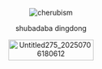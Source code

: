 <p align="center"> <img src="https://komarev.com/ghpvc/?username=cherubism&label=　CHERUBS𓏵　&color=ffbad7&style=flat" alt="cherubism" /> </p>
<p align="center"> shubadaba dingdong
  
<p align="center"> <img width="168" height="41" alt="Untitled275_20250706180612" src="https://github.com/user-attachments/assets/860f2fad-ab6c-4cbd-83ef-a585b632d739" />
